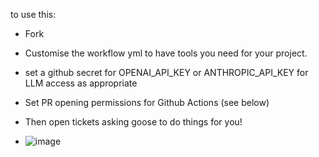 to use this: 

* Fork
* Customise the workflow yml to have tools you need for your project.
* set a github secret for OPENAI_API_KEY or ANTHROPIC_API_KEY for LLM access as appropriate
* Set PR opening permissions for Github Actions (see below)
* Then open tickets asking goose to do things for you!

* ![image](https://github.com/user-attachments/assets/4e2049a3-7204-4c5c-8281-dd5352b65697)


